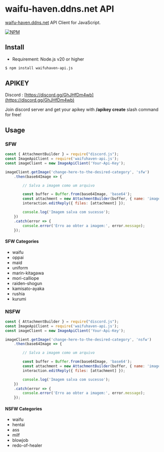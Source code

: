 # waifu-haven.ddns.net API

[waifu-haven.ddns.net](http://waifu-haven.ddns.net) API Client for JavaScript.

[![NPM](https://nodei.co/npm/waifuhaven-api.js.png)](https://nodei.co/npm/waifuhaven-api.js/)

## Install

* Requirement: Node.js v20 or higher

```sh
$ npm install waifuhaven-api.js
```

## APIKEY

Discord : [https://discord.gg/GhJHfDm4wb](https://discord.gg/GhJHfDm4wb)

Join discord server and get your apikey with **/apikey create** slash command for free!

## Usage

### SFW

```js
const { AttachmentBuilder } = require("discord.js");
const ImageApiClient = require('waifuhaven-api.js');
const imageClient = new ImageApiClient('Your-Api-Key');

imageClient.getImage('change-here-to-the-desired-category', 'sfw')
    .then(base64Image => {

        // Salva a imagem como um arquivo

        const buffer = Buffer.from(base64Image, 'base64');
        const attachment = new AttachmentBuilder(buffer, { name: 'image.jpg' });
        interaction.editReply({ files: [attachment] });

        console.log('Imagem salva com sucesso');
    })
    .catch(error => {
        console.error('Erro ao obter a imagem:', error.message);
    });
```

#### SFW Categories

- waifu
- oppai
- maid
- uniform
- marin-kitagawa
- mori-calliope
- raiden-shogun
- kamisato-ayaka
- rushia
- kurumi

### NSFW

```js
const { AttachmentBuilder } = require("discord.js");
const ImageApiClient = require('waifuhaven-api.js');
const imageClient = new ImageApiClient('Your-Api-Key');

imageClient.getImage('change-here-to-the-desired-category', 'nsfw')
    .then(base64Image => {

        // Salva a imagem como um arquivo

        const buffer = Buffer.from(base64Image, 'base64');
        const attachment = new AttachmentBuilder(buffer, { name: 'image.jpg' });
        interaction.editReply({ files: [attachment] });

        console.log('Imagem salva com sucesso');
    })
    .catch(error => {
        console.error('Erro ao obter a imagem:', error.message);
    });
```

#### NSFW Categories

- waifu
- hentai
- ass
- milf
- blowjob
- redo-of-healer